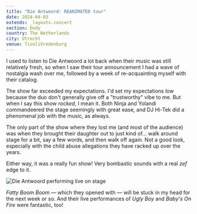 ```yaml
---
title: "Die Antwoord: REANIMATED tour"
date: 2024-04-03
extends: _layouts.concert
section: body
country: The Netherlands
city: Utrecht
venue: TivoliVredenburg
---
```


I used to listen to Die Antwoord a lot back when their music was still relatively fresh, so 
when I saw their tour announcement I had a wave of nostalgia wash over me, followed by a week
of re-acquainting myself with their catalog.

The show far exceeded my expectations. I'd set my expectations low because the duo don't 
generally give off a "trustworthy" vibe to me. But when I say this show _rocked_, I mean it. 
Both Ninja and Yolandi commandeered the stage seemingly with great ease, and DJ Hi-Tek did a 
phenomenal job with the music, as always.

The only part of the show where they lost me (and most of the audience) was when they brought 
their daughter out to just kind of... walk around stage for a bit, say a few words, and then 
walk off again. Not a good look, especially with the child abuse allegations they have racked up 
over the years.

Either way, it was a really fun show! Very bombastic sounds with a real _zef_ edge to it. 

![Die Antwoord performing live on stage](/assets/images/concerts/die-antwoord.jpg)

_Fatty Boom Boom_ — which they opened with — will be stuck in my head for the next week or so. 
And their live performances of _Ugly Boy_ and _Baby's On Fire_ were fantastic, too!
